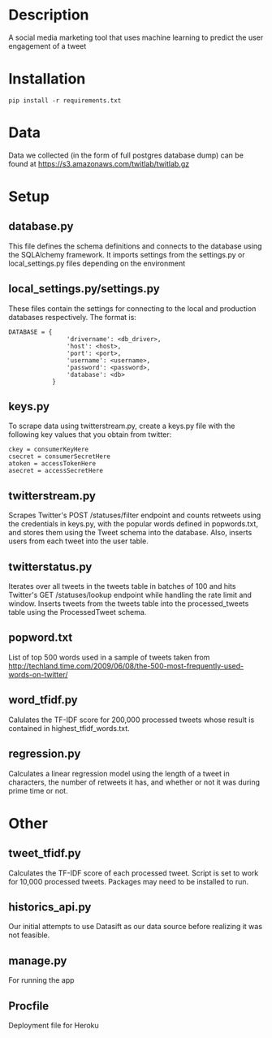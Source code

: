 # Description 

A social media marketing tool that uses machine learning to predict the user engagement of a tweet

# Installation

    pip install -r requirements.txt

# Data

Data we collected (in the form of full postgres database dump) can be found at https://s3.amazonaws.com/twitlab/twitlab.gz
    
# Setup

## database.py

This file defines the schema definitions and connects to the database using the SQLAlchemy framework. It imports settings from the settings.py or local_settings.py files depending on the environment

## local_settings.py/settings.py

These files contain the settings for connecting to the local and production databases respectively. The format is:

    DATABASE = {
                    'drivername': <db_driver>,
                    'host': <host>,
                    'port': <port>,
                    'username': <username>,
                    'password': <password>,
                    'database': <db>
                }

## keys.py


To scrape data using twitterstream.py, create a keys.py file with the following key values that you obtain from twitter:


    ckey = consumerKeyHere
    csecret = consumerSecretHere
    atoken = accessTokenHere
    asecret = accessSecretHere

## twitterstream.py

Scrapes Twitter's POST /statuses/filter endpoint and counts retweets using the credentials in keys.py, with the popular words defined in popwords.txt, and stores them using the Tweet schema into the database. Also, inserts users from each tweet into the user table.

## twitterstatus.py

Iterates over all tweets in the tweets table in batches of 100 and hits Twitter's GET /statuses/lookup endpoint while handling the rate limit and window. Inserts tweets from the tweets table into the processed_tweets table using the ProcessedTweet schema.

## popword.txt

List of top 500 words used in a sample of tweets taken from http://techland.time.com/2009/06/08/the-500-most-frequently-used-words-on-twitter/

## word_tfidf.py

Calulates the TF-IDF score for 200,000 processed tweets whose result is contained in highest_tfidf_words.txt.

## regression.py

Calculates a linear regression model using the length of a tweet in characters, the number of retweets it has, and whether or not it was during prime time or not.

# Other

## tweet_tfidf.py

Calculates the TF-IDF score of each processed tweet. Script is set to work for 10,000 processed tweets. Packages may need to be installed to run.

## historics_api.py

Our initial attempts to use Datasift as our data source before realizing it was not feasible.

## manage.py

For running the app

## Procfile

Deployment file for Heroku

